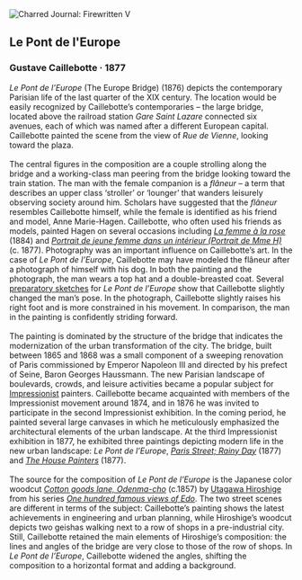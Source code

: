 <div class="artwork-of-the-day">
  <div class="container">
    <div class="img-wrapper">
      <img
        src="https://uploads2.wikiart.org/00301/images/gustave-caillebotte/caillebotte-pontdel-europe-geneva.jpg!Large.jpg"
        alt="Charred Journal: Firewritten V" />
    </div>
    <div class="artwork-detail">
      <div class="artwork-origin"> 
        <h2 class="artwork-name">Le Pont de l'Europe</h2>
        <h3 class="artist">
          Gustave Caillebotte
                    ·  1877
        </h3>
      </div>
      <p class="description">
        <span class="artwork-description-text ng-binding" ng-bind-html="viewModel.ArtworkOfTheDay.Description | unsafe"><i>Le Pont de l’Europe</i> (The Europe Bridge) (1876) depicts the contemporary Parisian life of the last quarter of the XIX century. The location would be easily recognized by Caillebotte’s contemporaries – the large bridge, located above the railroad station <i>Gare Saint Lazare</i> connected six avenues, each of which was named after a different European capital. Caillebotte painted the scene from the view of <i>Rue de Vienne</i>, looking toward the plaza.<br><br>The central figures in the composition are a couple strolling along the bridge and a working-class man peering from the bridge looking toward the train station. The man with the female companion is a <i>flâneur</i> – a term that describes an upper class ‘stroller’ or ‘lounger’ that wanders leisurely observing society around him. Scholars have suggested that the <i>flâneur</i> resembles Caillebotte himself, while the female is identified as his friend and model, Anne Marie-Hagen. Caillebotte, who often used his friends as models, painted Hagen on several occasions including <a target="_blank" href="https://www.wikiart.org/en/gustave-caillebotte/la-femme-a-la-rose-1884"><i>La femme à la rose</i></a> (1884) and <a target="_blank" href="https://www.wikiart.org/en/gustave-caillebotte/portrait-of-a-young-woman-in-an-interior"><i>Portrait de jeune femme dans un intérieur (Portrait de Mme H)</i></a> (c. 1877). Photography was an important influence on Caillebotte’s art. In the case of <i>Le Pont de l’Europe</i>, Caillebotte may have modeled the flâneur after a photograph of himself with his dog. In both the painting and the photograph, the man wears a top hat and a double-breasted coat. Several <a target="_blank" href="https://www.wikiart.org/en/gustave-caillebotte/study-for-le-pont-de-leurope-1876-0">preparatory sketches</a> for <i>Le Pont de l’Europe</i> show that Caillebotte slightly changed the man’s pose. In the photograph, Caillebotte slightly raises his right foot and is more constrained in his movement. In comparison, the man in the painting is confidently striding forward.<br><br>The painting is dominated by the structure of the bridge that indicates the modernization of the urban transformation of the city. The bridge, built between 1865 and 1868 was a small component of a sweeping renovation of Paris commissioned by Emperor Napoleon III and directed by his prefect of Seine, Baron Georges Haussmann. The new Parisian landscape of boulevards, crowds, and leisure activities became a popular subject for <a target="_blank" href="https://www.wikiart.org/en/artists-by-art-movement/impressionism">Impressionist</a> painters. Caillebotte became acquainted with members of the Impressionist movement around 1874, and in 1876 he was invited to participate in the second Impressionist exhibition. In the coming period, he painted several large canvases in which he meticulously emphasized the architectural elements of the urban landscape. At the third Impressionist exhibition in 1877, he exhibited three paintings depicting modern life in the new urban landscape: <i>Le Pont de l’Europe</i>, <a target="_blank" href="https://www.wikiart.org/en/gustave-caillebotte/paris-a-rainy-day"><i>Paris Street; Rainy Day</i></a> (1877) and <a target="_blank" href="https://www.wikiart.org/en/gustave-caillebotte/the-house-painters-1877"><i>The House Painters</i></a> (1877).<br><br>The source for the composition of <i>Le Pont de l’Europe</i> is the Japanese color woodcut <a target="_blank" href="https://www.wikiart.org/en/hiroshige/7-shops-with-cotton-goods-in-odenma-cho-1857"><i>Cotton goods lane, Odenma-cho</i></a> (c.1857) by <a target="_blank" href="https://www.wikiart.org/en/hiroshige">Utagawa Hiroshige</a> from his series <a target="_blank" href="https://www.wikiart.org/en/hiroshige/all-works#!#filterName:Series_one-hundred-famous-views-of-edo,resultType:masonry"><i>One hundred famous views of Edo</i></a>. The two street scenes are different in terms of the subject: Caillebotte’s painting shows the latest achievements in engineering and urban planning, while Hiroshige’s woodcut depicts two geishas walking next to a row of shops in a pre-industrial city. Still, Caillebotte retained the main elements of Hiroshige’s composition: the lines and angles of the bridge are very close to those of the row of shops. In <i>Le Pont de l’Europe</i>, Caillebotte widened the angles, shifting the composition to a horizontal format and adding a background.</span>
                        <div class="text-shadow-container" ng-show="showShadow" style=""></div>
      </p>
    </div>
  </div>

</div>
